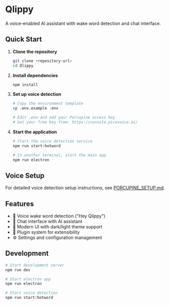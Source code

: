 # Qlippy

A voice-enabled AI assistant with wake word detection and chat interface.

## Quick Start

1. **Clone the repository**
   ```bash
   git clone <repository-url>
   cd Qlippy
   ```

2. **Install dependencies**
   ```bash
   npm install
   ```

3. **Set up voice detection**
   ```bash
   # Copy the environment template
   cp .env.example .env
   
   # Edit .env and add your Porcupine access key
   # Get your free key from: https://console.picovoice.ai/
   ```

4. **Start the application**
   ```bash
   # Start the voice detection service
   npm run start:hotword
   
   # In another terminal, start the main app
   npm run electron
   ```

## Voice Setup

For detailed voice detection setup instructions, see [PORCUPINE_SETUP.md](./PORCUPINE_SETUP.md).

## Features

- 🎤 Voice wake word detection ("Hey Qlippy")
- 💬 Chat interface with AI assistant
- 🎨 Modern UI with dark/light theme support
- 🔧 Plugin system for extensibility
- ⚙️ Settings and configuration management

## Development

```bash
# Start development server
npm run dev

# Start electron app
npm run electron

# Start voice detection
npm run start:hotword
```